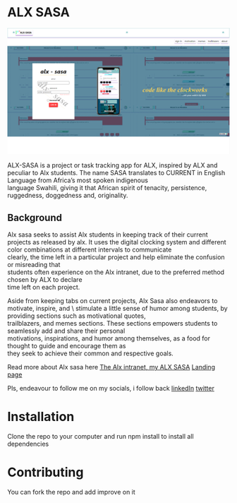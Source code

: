# **ALX SASA**
![Screenshot of Alx landing page](/src/images/Screenshot_of_landing_page.png)

ALX-SASA is a project or task tracking app for ALX, inspired by ALX and peculiar to Alx students. 
The name SASA translates to CURRENT in  English Language from Africa’s most spoken indigenous \
language Swahili, giving it that African spirit of tenacity, persistence, ruggedness, doggedness and, originality.


## **Background**
Alx sasa seeks to assist Alx students in keeping track of their current projects as released by alx. 
It uses the digital clocking system and different color combinations at different intervals to communicate \
clearly, the time left in a particular project and help eliminate the confusion or misreading that \
students often experience on the Alx intranet, due to the preferred method chosen by ALX to declare \
time left on each project.

Aside from keeping tabs on current projects, Alx Sasa also endeavors to motivate, inspire, and \ 
stimulate a little sense of humor among students, by providing sections such as motivational quotes, \
trailblazers, and memes sections. These sections empowers students to seamlessly add and share their personal \
motivations, inspirations, and humor among themselves, as a food for thought to guide and encourage them as \
they seek to achieve their common and respective goals.

Read more about Alx sasa here [The Alx intranet, my ALX SASA](https://www.linkedin.com/pulse/alxintranet-my-alx-sasa-ferdinand-charles/)
[Landing page](https://swizz6ix.github.io/alx-sasa/)

Pls, endeavour to follow me on my socials, i follow back
[linkedIn](https://www.linkedin.com/in/ferdinand-charles-82901a87)
[twitter](https://www.twitter.com/swizz6ix)


# **Installation**
Clone the repo to your computer and run npm install to install all dependencies


# **Contributing**
You can fork the repo and add improve on it
